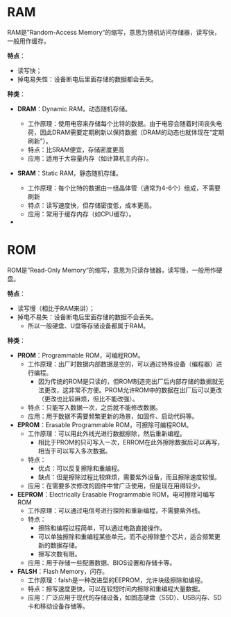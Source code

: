 # RAM

RAM是”Random-Access Memory“的缩写，意思为随机访问存储器，读写快，一般用作缓存。

**特点**：

- 读写快；
- 掉电易失性：设备断电后里面存储的数据都会丢失。

**种类**：

- **DRAM**：Dynamic RAM，动态随机存储。
  - 工作原理：使用电容来存储每个比特的数据。由于电容会随着时间丧失电荷，因此DRAM需要定期刷新以保持数据（DRAM的动态也就体现在“定期刷新”）。
  - 特点：比SRAM便宜，存储密度更高
  - 应用：适用于大容量内存（如计算机主内存）。

- **SRAM**：Static RAM，静态随机存储。
  - 工作原理：每个比特的数据由一组晶体管（通常为4-6个）组成，不需要刷新
  - 特点：读写速度快，但存储密度低，成本更高。
  - 应用：常用于缓存内存（如CPU缓存）。
- 

# ROM

ROM是”Read-Only Memory“的缩写，意思为只读存储器，读写慢，一般用作硬盘。

**特点**：

- 读写慢（相比于RAM来讲）；
- 掉电不易失：设备断电后里面存储的数据不会丢失。
  - 所以一般硬盘、U盘等存储设备都属于RAM。

**种类**：

- **PROM**：Programmable ROM，可编程ROM。
  - 工作原理：出厂时数据内部数据是空的，可以通过特殊设备（编程器）进行编程。
    - 因为传统的ROM是只读的，但ROM制造完出厂后内部存储的数据就无法更改，这非常不方便。PROM允许ROM中的数据在出厂后可以更改（更改也比较麻烦，但比不能改强）。
  - 特点：只能写入数据一次，之后就不能修改数据。
  - 应用：用于数据不需要频繁更新的场景，如固件、启动代码等。
- **EPROM**：Erasable Programmable ROM，可擦除可编程ROM。
  - 工作原理：可以用此外线光进行数据擦除，然后重新编程。
    - 相比于PROM的只可写入一次，ERROM在此外擦除数据后可以再写，相当于可以写入多次数据。
  - 特点：
    - 优点：可以反复擦除和重编程。
    - 缺点：但是擦除过程比较麻烦，需要紫外设备，而且擦除速度较慢。
  - 应用：在需要多次修改的固件中曾广泛使用，但是现在用得较少。
- **EEPROM**：Electrically Erasable Programmable ROM，电可擦除可编写ROM
  - 工作原理：可以通过电信号进行探险和重新编程，不需要紫外线。
  - 特点：
    - 擦除和编程过程简单，可以通过电路直接操作。
    - 可以单独擦除和重编程某些单元，而不必擦除整个芯片，适合频繁更新的数据存储。
    - 擦写次数有限。
  - 应用：用于存储一些配置数据、BIOS设置和存储卡等。
- **FALSH**：Flash Memory，闪存。
  - 工作原理：falsh是一种改进型的EEPROM，允许块级擦除和编程。
  - 特点：擦写速度更快，可以在较短时间内擦除和重编程大量数据。
  - 应用：广泛应用于现代的存储设备，如固态硬盘（SSD）、USB闪存、SD卡和移动设备存储等。